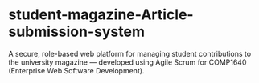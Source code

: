 # student-magazine-Article-submission-system
A secure, role-based web platform for managing student contributions to the university magazine — developed using Agile Scrum for COMP1640 (Enterprise Web Software Development).
